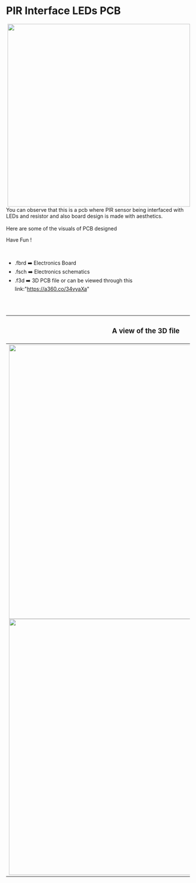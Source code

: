 


<h1>PIR Interface LEDs PCB</h1>

<div>
   <img width=500 align=right src="https://github.com/yatharthagr7/Dive-into-Electronics/blob/main/PCB%20Designs/13-PIR%20interface%20LEDs/PIR%20board%20v2.png"/>
   <p>You can observe that this is a pcb where PIR sensor being interfaced with LEDs and resistor and also board design is made with aesthetics.<br><br>Here are some of the visuals of PCB designed<br>
        
   Have Fun !
  </p>
<br>

   - .fbrd ➡️ Electronics Board
   - .fsch ➡️ Electronics schematics
   - .f3d  ➡️ 3D PCB file or can be viewed through this link:"https://a360.co/34vyaXa"
   
<br> <br>  
<div align=center>
   
| <h3>A view of the 3D file</h2> | <h3>Schematic Diagram for PCB</h3> |      
| --- | --- |
| <img width=750 align=center src="https://github.com/yatharthagr7/Dive-into-Electronics/blob/main/PCB%20Designs/13-PIR%20interface%20LEDs/img2.png"/><br><img width=700 align=center src="https://github.com/yatharthagr7/Dive-into-Electronics/blob/main/PCB%20Designs/13-PIR%20interface%20LEDs/img1.png"/> |    <img width="700" src="https://github.com/yatharthagr7/Dive-into-Electronics/blob/main/PCB%20Designs/13-PIR%20interface%20LEDs/schematics.png"> | 
 
</div>

 

